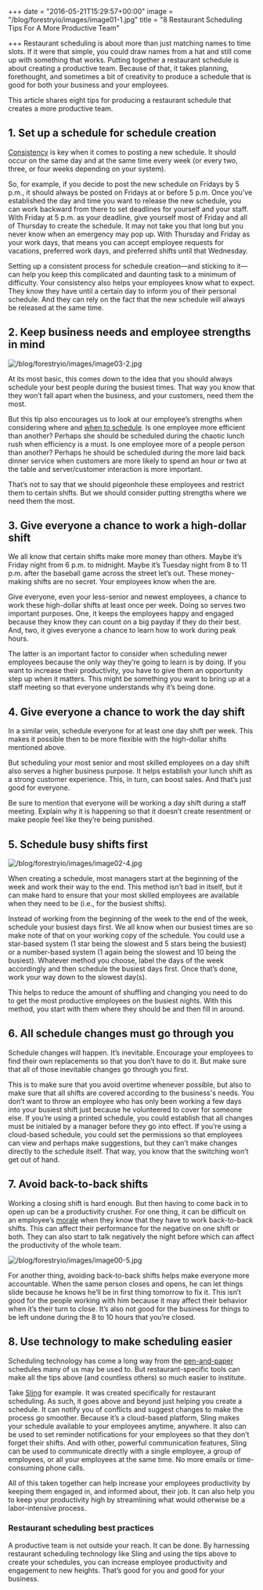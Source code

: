 +++
date = "2016-05-21T15:29:57+00:00"
image = "/blog/forestryio/images/image01-1.jpg"
title = "8 Restaurant Scheduling Tips For A More Productive Team"

+++
Restaurant scheduling is about more than just matching names to time slots. If it were that simple, you could draw names from a hat and still come up with something that works. Putting together a restaurant schedule is about creating a productive team. Because of that, it takes planning, forethought, and sometimes a bit of creativity to produce a schedule that is good for both your business and your employees.

This article shares eight tips for producing a restaurant schedule that creates a more productive team.

## 1\. Set up a schedule for schedule creation

[Consistency](https://getsling.com/blog/post/effective-leaders/) is key when it comes to posting a new schedule. It should occur on the same day and at the same time every week (or every two, three, or four weeks depending on your system).

So, for example, if you decide to post the new schedule on Fridays by 5 p.m., it should always be posted on Fridays at or before 5 p.m. Once you’ve established the day and time you want to release the new schedule, you can work backward from there to set deadlines for yourself and your staff. With Friday at 5 p.m. as your deadline, give yourself most of Friday and all of Thursday to create the schedule. It may not take you that long but you never know when an emergency may pop up. With Thursday and Friday as your work days, that means you can accept employee requests for vacations, preferred work days, and preferred shifts until that Wednesday.

Setting up a consistent process for schedule creation—and sticking to it—can help you keep this complicated and daunting task to a minimum of difficulty. Your consistency also helps your employees know what to expect. They know they have until a certain day to inform you of their personal schedule. And they can rely on the fact that the new schedule will always be released at the same time.

## 2\. Keep business needs and employee strengths in mind

![/blog/forestryio/images/image03-2.jpg](/blog/forestryio/images/image03-2.jpg)

At its most basic, this comes down to the idea that you should always schedule your best people during the busiest times. That way you know that they won’t fall apart when the business, and your customers, need them the most.

But this tip also encourages us to look at our employee’s strengths when considering where and [when to schedule](https://getsling.com/blog/post/work-schedule-maker/). Is one employee more efficient than another? Perhaps she should be scheduled during the chaotic lunch rush when efficiency is a must. Is one employee more of a people person than another? Perhaps he should be scheduled during the more laid back dinner service when customers are more likely to spend an hour or two at the table and server/customer interaction is more important.

That’s not to say that we should pigeonhole these employees and restrict them to certain shifts. But we should consider putting strengths where we need them the most.

## 3\. Give everyone a chance to work a high-dollar shift

We all know that certain shifts make more money than others. Maybe it’s Friday night from 6 p.m. to midnight. Maybe it’s Tuesday night from 8 to 11 p.m. after the baseball game across the street let’s out. These money-making shifts are no secret. Your employees know when the are.

Give everyone, even your less-senior and newest employees, a chance to work these high-dollar shifts at least once per week. Doing so serves two important purposes. One, it keeps the employees happy and engaged because they know they can count on a big payday if they do their best. And, two, it gives everyone a chance to learn how to work during peak hours.

The latter is an important factor to consider when scheduling newer employees because the only way they’re going to learn is by doing. If you want to increase their productivity, you have to give them an opportunity step up when it matters. This might be something you want to bring up at a staff meeting so that everyone understands why it’s being done.

## 4\. Give everyone a chance to work the day shift

In a similar vein, schedule everyone for at least one day shift per week. This makes it possible then to be more flexible with the high-dollar shifts mentioned above.

But scheduling your most senior and most skilled employees on a day shift also serves a higher business purpose. It helps establish your lunch shift as a strong customer experience. This, in turn, can boost sales. And that’s just good for everyone.

Be sure to mention that everyone will be working a day shift during a staff meeting. Explain why it is happening so that it doesn’t create resentment or make people feel like they’re being punished.

## 5\. Schedule busy shifts first

![/blog/forestryio/images/image02-4.jpg](/blog/forestryio/images/image02-4.jpg)

When creating a schedule, most managers start at the beginning of the week and work their way to the end. This method isn’t bad in itself, but it can make hard to ensure that your most skilled employees are available when they need to be (i.e., for the busiest shifts).

Instead of working from the beginning of the week to the end of the week, schedule your busiest days first. We all know when our busiest times are so make note of that on your working copy of the schedule. You could use a star-based system (1 star being the slowest and 5 stars being the busiest) or a number-based system (1 again being the slowest and 10 being the busiest). Whatever method you choose, label the days of the week accordingly and then schedule the busiest days first. Once that’s done, work your way down to the slowest day(s).

This helps to reduce the amount of shuffling and changing you need to do to get the most productive employees on the busiest nights. With this method, you start with them where they should be and then fill in around.

## 6\. All schedule changes must go through you

Schedule changes will happen. It’s inevitable. Encourage your employees to find their own replacements so that you don’t have to do it. But make sure that all of those inevitable changes go through you first.

This is to make sure that you avoid overtime whenever possible, but also to make sure that all shifts are covered according to the business's needs. You don’t want to throw an employee who has only been working a few days into your busiest shift just because he volunteered to cover for someone else. If you’re using a printed schedule, you could establish that all changes must be initialed by a manager before they go into effect. If you’re using a cloud-based schedule, you could set the permissions so that employees can view and perhaps make suggestions, but they can’t make changes directly to the schedule itself. That way, you know that the switching won’t get out of hand.

## 7\. Avoid back-to-back shifts

Working a closing shift is hard enough. But then having to come back in to open up can be a productivity crusher. For one thing, it can be difficult on an employee’s [morale](https://getsling.com/blog/post/managing-millennials/) when they know that they have to work back-to-back shifts. This can affect their performance for the negative on one shift or both. They can also start to talk negatively the night before which can affect the productivity of the whole team.

![/blog/forestryio/images/image00-5.jpg](/blog/forestryio/images/image00-5.jpg)

For another thing, avoiding back-to-back shifts helps make everyone more accountable. When the same person closes and opens, he can let things slide because he knows he’ll be in first thing tomorrow to fix it. This isn’t good for the people working with him because it may affect their behavior when it’s their turn to close. It’s also not good for the business for things to be left undone during the 8 to 10 hours that you’re closed.

## 8\. Use technology to make scheduling easier

Scheduling technology has come a long way from the [pen-and-paper](https://getsling.com/blog/post/free-employee-scheduling-software/) schedules many of us may be used to. But restaurant-specific tools can make all the tips above (and countless others) so much easier to institute.

Take [Sling](https://getsling.com/) for example. It was created specifically for restaurant scheduling. As such, it goes above and beyond just helping you create a schedule. It can notify you of conflicts and suggest changes to make the process go smoother. Because it’s a cloud-based platform, Sling makes your schedule available to your employees anytime, anywhere. It also can be used to set reminder notifications for your employees so that they don’t forget their shifts. And with other, powerful communication features, Sling can be used to communicate directly with a single employee, a group of employees, or all your employees at the same time. No more emails or time-consuming phone calls.

All of this taken together can help increase your employees productivity by keeping them engaged in, and informed about, their job. It can also help you to keep your productivity high by streamlining what would otherwise be a labor-intensive process.

### Restaurant scheduling best practices

A productive team is not outside your reach. It can be done. By harnessing restaurant scheduling technology like Sling and using the tips above to create your schedules, you can increase employee productivity and engagement to new heights. That’s good for you and good for your business.